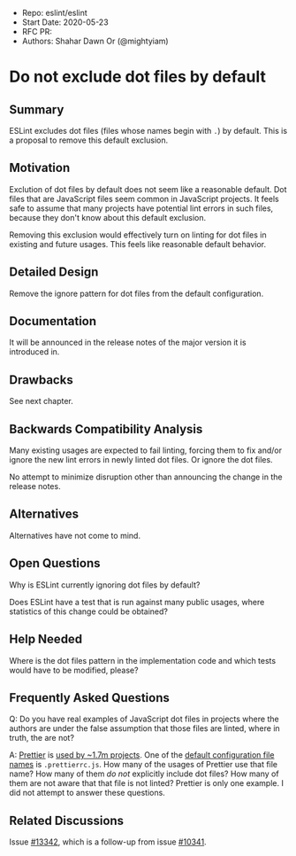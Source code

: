 - Repo: eslint/eslint
- Start Date: 2020-05-23
- RFC PR:
- Authors: Shahar Dawn Or (@mightyiam)

# Do not exclude dot files by default

## Summary

ESLint excludes dot files (files whose names begin with `.`) by default. This is a proposal to remove this default exclusion.

## Motivation

Exclution of dot files by default does not seem like a reasonable default. Dot files that are JavaScript files seem common in JavaScript projects. It feels safe to assume that many projects have potential lint errors in such files, because they don't know about this default exclusion.

Removing this exclusion would effectively turn on linting for dot files in existing and future usages. This feels like reasonable default behavior.

## Detailed Design

Remove the ignore pattern for dot files from the default configuration.

## Documentation

It will be announced in the release notes of the major version it is introduced in.

## Drawbacks

See next chapter.

## Backwards Compatibility Analysis

Many existing usages are expected to fail linting, forcing them to fix and/or ignore the new lint errors in newly linted dot files. Or ignore the dot files.

No attempt to minimize disruption other than announcing the change in the release notes.

## Alternatives

Alternatives have not come to mind.

## Open Questions

Why is ESLint currently ignoring dot files by default?

Does ESLint have a test that is run against many public usages, where statistics of this change could be obtained?

## Help Needed

Where is the dot files pattern in the implementation code and which tests would have to be modified, please?

## Frequently Asked Questions

Q: Do you have real examples of JavaScript dot files in projects where the authors are under the false assumption that those files are linted, where in truth, the are not?

A: [Prettier](https://prettier.io/) is [used by ~1.7m projects](https://github.com/prettier/prettier/network/dependents). One of the [default configuration file names](https://prettier.io/docs/en/configuration.html) is `.prettierrc.js`. How many of the usages of Prettier use that file name? How many of them _do not_ explicitly include dot files? How many of them are not aware that that file is not linted? Prettier is only one example. I did not attempt to answer these questions.

## Related Discussions

Issue [#13342](https://github.com/eslint/eslint/issues/13342), which is a follow-up from issue [#10341](https://github.com/eslint/eslint/issues/10341).
